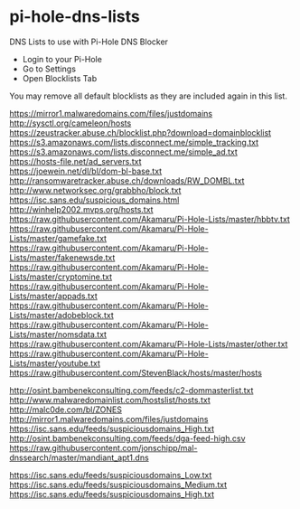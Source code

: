 # pi-hole-dns-lists
DNS Lists to use with Pi-Hole DNS Blocker

 - Login to your Pi-Hole
 - Go to Settings
 - Open Blocklists Tab
 
You may remove all default blocklists as they are included again in this list.

https://mirror1.malwaredomains.com/files/justdomains </br>
http://sysctl.org/cameleon/hosts </br>
https://zeustracker.abuse.ch/blocklist.php?download=domainblocklist 	 </br>
https://s3.amazonaws.com/lists.disconnect.me/simple_tracking.txt 	 </br>
https://s3.amazonaws.com/lists.disconnect.me/simple_ad.txt 	 </br>
https://hosts-file.net/ad_servers.txt 	 </br>
https://joewein.net/dl/bl/dom-bl-base.txt 	 </br>
http://ransomwaretracker.abuse.ch/downloads/RW_DOMBL.txt 	 </br>
http://www.networksec.org/grabbho/block.txt 	 </br>
https://isc.sans.edu/suspicious_domains.html 	 </br>
http://winhelp2002.mvps.org/hosts.txt 	 </br>
https://raw.githubusercontent.com/Akamaru/Pi-Hole-Lists/master/hbbtv.txt 	 </br>
https://raw.githubusercontent.com/Akamaru/Pi-Hole-Lists/master/gamefake.txt 	 </br>
https://raw.githubusercontent.com/Akamaru/Pi-Hole-Lists/master/fakenewsde.txt 	 </br>
https://raw.githubusercontent.com/Akamaru/Pi-Hole-Lists/master/cryptomine.txt 	 </br>
https://raw.githubusercontent.com/Akamaru/Pi-Hole-Lists/master/appads.txt 	 </br>
https://raw.githubusercontent.com/Akamaru/Pi-Hole-Lists/master/adobeblock.txt 	 </br>
https://raw.githubusercontent.com/Akamaru/Pi-Hole-Lists/master/nomsdata.txt 	 </br>
https://raw.githubusercontent.com/Akamaru/Pi-Hole-Lists/master/other.txt 	 </br>
https://raw.githubusercontent.com/Akamaru/Pi-Hole-Lists/master/youtube.txt 	 </br>
https://raw.githubusercontent.com/StevenBlack/hosts/master/hosts </br>

http://osint.bambenekconsulting.com/feeds/c2-dommasterlist.txt </br>
http://www.malwaredomainlist.com/hostslist/hosts.txt </br>
http://malc0de.com/bl/ZONES </br>
http://mirror1.malwaredomains.com/files/justdomains </br>
https://isc.sans.edu/feeds/suspiciousdomains_High.txt </br>
http://osint.bambenekconsulting.com/feeds/dga-feed-high.csv </br>
https://raw.githubusercontent.com/jonschipp/mal-dnssearch/master/mandiant_apt1.dns </br>

https://isc.sans.edu/feeds/suspiciousdomains_Low.txt </br>
https://isc.sans.edu/feeds/suspiciousdomains_Medium.txt </br>
https://isc.sans.edu/feeds/suspiciousdomains_High.txt </br>
